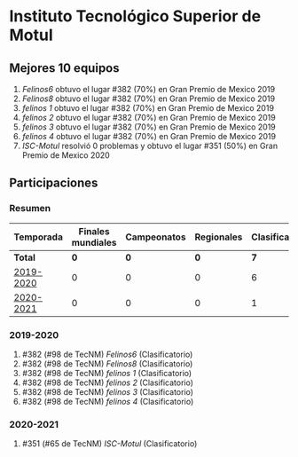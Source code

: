 # Instituto Tecnológico Superior de Motul

## Mejores 10 equipos

1. _Felinos6_ obtuvo el lugar #382 (70%) en Gran Premio de Mexico 2019
1. _Felinos8_ obtuvo el lugar #382 (70%) en Gran Premio de Mexico 2019
1. _felinos 1_ obtuvo el lugar #382 (70%) en Gran Premio de Mexico 2019
1. _felinos 2_ obtuvo el lugar #382 (70%) en Gran Premio de Mexico 2019
1. _felinos 3_ obtuvo el lugar #382 (70%) en Gran Premio de Mexico 2019
1. _felinos 4_ obtuvo el lugar #382 (70%) en Gran Premio de Mexico 2019
1. _ISC-Motul_ resolvió 0 problemas y obtuvo el lugar #351 (50%) en Gran Premio de Mexico 2020

## Participaciones

### Resumen

| Temporada | Finales mundiales | Campeonatos | Regionales | Clasificatorios | Equipos |
| --- | --- | --- | --- | --- | --- |
| **Total** | **0** | **0** | **0** | **7** | **7** |
| [2019-2020](#2019-2020) | 0 | 0 | 0 | 6 | 6 |
| [2020-2021](#2020-2021) | 0 | 0 | 0 | 1 | 1 |

### 2019-2020

1. #382 (#98 de TecNM) _Felinos6_ (Clasificatorio)
1. #382 (#98 de TecNM) _Felinos8_ (Clasificatorio)
1. #382 (#98 de TecNM) _felinos 1_ (Clasificatorio)
1. #382 (#98 de TecNM) _felinos 2_ (Clasificatorio)
1. #382 (#98 de TecNM) _felinos 3_ (Clasificatorio)
1. #382 (#98 de TecNM) _felinos 4_ (Clasificatorio)

### 2020-2021

1. #351 (#65 de TecNM) _ISC-Motul_ (Clasificatorio)




